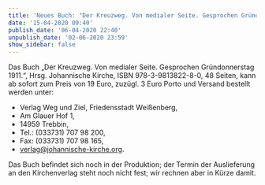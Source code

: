```yaml
---
title: 'Neues Buch: "Der Kreuzweg. Von medialer Seite. Gesprochen Gründonnerstag 1911"'
date: '15-04-2020 09:40'
publish_date: '06-04-2020 22:40'
unpublish_date: '02-06-2020 23:59'
show_sidebar: false
---
```


Das Buch „Der Kreuzweg. Von medialer Seite. Gesprochen Gründonnerstag 1911.“, Hrsg. Johannische Kirche, ISBN 978-3-9813822-8-0, 48 Seiten, kann ab sofort zum Preis von 19 Euro, zuzügl. 3 Euro Porto und Versand bestellt werden unter:

* Verlag Weg und Ziel, Friedensstadt Weißenberg,
* Am Glauer Hof 1,
* 14959 Trebbin,
* Tel.: (033731) 707 98 200,
* Fax: (033731) 707 98 165,
* verlag@johannische-kirche.org.
 
Das Buch befindet sich noch in der Produktion; der Termin der Auslieferung an den Kirchenverlag steht noch nicht fest; wir rechnen aber in Kürze damit.